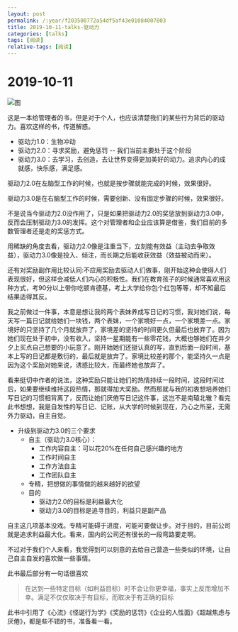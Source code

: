 ```yaml
---
layout: post
permalink: /:year/f203500772a54df5af43e01084007803
title: 2019-10-11-talks-驱动力
categories: [talks]
tags: [阅读]
relative-tags: [阅读]
---
```


# 2019-10-11

![图](https://gitee.com/linxingyang/at-2020-10-02-image/raw/master/image/T-talks/image/2019/books/qdl.jpg)

这是一本给管理者的书，但是对于个人，也应该清楚我们的某些行为背后的驱动力。喜欢这样的书，传道解惑。

* 驱动力1.0：生物冲动
* 驱动力2.0：寻求奖励，避免惩罚 -- 我们当前主要处于这个阶段
* 驱动力3.0：去学习，去创造，去让世界变得更加美好的动力。追求内心的成就感，快乐感，满足感。

驱动力2.0在左脑型工作的时候，也就是按步骤就能完成的时候，效果很好。

驱动力3.0是在右脑型工作的时候，需要创新、没有固定步骤的时候，效果很好。

不是说当今驱动力2.0没作用了，只是如果把驱动力2.0的奖惩放到驱动力3.0中，反而会压制驱动力3.0的发挥。这个对管理者和企业应该算是借鉴，我们目前的多数管理者还是走的奖惩方式。

用稀缺的角度去看，驱动力2.0像是注重当下，立刻能有效益（主动去争取效益），驱动力3.0像是投入、倾注，而长期之后能收获效益（效益被动而来）。


还有对奖励副作用比较认同:不应用奖励去驱动人们做事，刚开始这种会使得人们表现很好，但这样会减低人们内心的积极性。我们在教育孩子的时候通常喜欢用这种方式，考90分以上带你吃顿肯德基，考上大学给你包个红包等等，却不知最后结果适得其反。

我之前做过一件事，本意是想让我的两个表妹养成写日记的习惯，我对她们说，每天写一篇日记就给她们一块钱，两个表妹，一个家境好一点，一个家境差一点。家境好的只坚持了几个月就放弃了，家境差的坚持的时间更久但最后也放弃了。因为她们现在处于初中，没有收入，坚持一星期能有一些零花钱，大概也够她们在并夕夕上买点自己想要的小玩意了。刚开始她们还挺认真的写，直到后面一段时间，基本上写的日记都是敷衍的，最后就是放弃了。家境比较差的那个，能坚持久一点是因为这个奖励对她来说，诱惑比较大，而最终她也放弃了。

看来挺切中作者的说法，这种奖励只能让她们的热情持续一段时间，这段时间过后，如果要继续维持这段热情，那就得加大奖励。然而那就与我的初衷想培养她们写日记的习惯相背离了，反而让她们厌倦写日记这件事，这岂不是南辕北辙？看完此书想想，我是自发性的写日记、记账，从大学的时候到现在，乃心之所至，无需外力驱动，自主自觉。


* 升级到驱动力3.0的三个要求
  * 自主（驱动力3.0核心）：
    * 工作内容自主：可以花20%在任何自己感兴趣的地方
    * 工作时间自主
    * 工作方法自主
    * 工作团队自主
  * 专精，把想做的事情做的越来越好的欲望
  * 目的
    * 驱动力2.0的目标是利益最大化
    * 驱动力3.0的目标是追寻目的，利益只是副产品


自主这几项基本没戏。专精可能碍于进度，可能可要做让步。对于目的，目前公司就是追求利益最大化。看来，国内的公司还有很长的一段弯路要走啊。

不过对于我们个人来看，我觉得到可以刻意的去给自己营造一些类似的环境，让自己自主自发的喜欢做一些事情。


此书最后部分有一句话很喜欢
> 在达到一些特定目标（如利益目标）时不会让你更幸福，事实上反而增加不幸。满足不仅仅取决于有目标，而取决于有正确的目标


此书中引用了《心流》《怪诞行为学》《奖励的惩罚》《企业的人性面》《超越焦虑与厌倦》，都是些不错的书，准备看一看。
